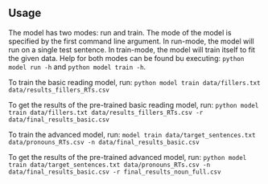 
## Usage
The model has two modes: run and train. The mode of the model is specified by
the first command line argument.
In run-mode, the model will run on a single test sentence.
In train-mode, the model will train itself to fit the given data.
Help for both modes can be found bu executing: `python model run -h` and
`python model train -h`.

To train the basic reading model, run:
`python model train data/fillers.txt data/results_fillers_RTs.csv`

To get the results of the pre-trained basic reading model, run:
`python model train data/fillers.txt data/results_fillers_RTs.csv -r data/final_results_basic.csv`

To train the advanced model, run:
`model train data/target_sentences.txt data/pronouns_RTs.csv -n data/final_results_basic.csv`

To get the results of the pre-trained advanced model, run:
`python model train data/target_sentences.txt data/pronouns_RTs.csv -n data/final_results_basic.csv -r final_results_noun_full.csv`
